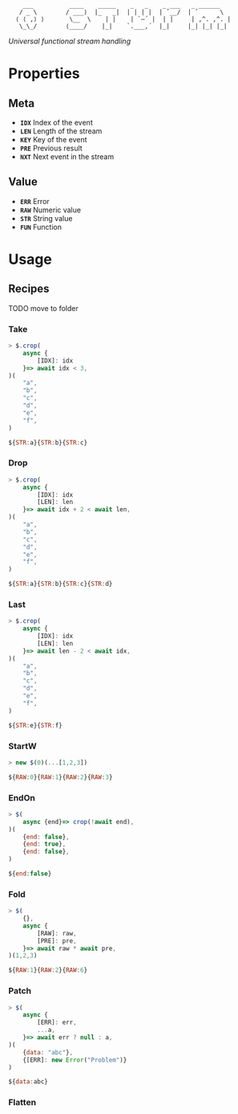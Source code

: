 ```
    ___          ____    _____    _   _    _ ___   _ ______
   / _ \        / ___⟩  |_   _|  | | | |  | ˇ__/  | ˇ      \
  ⟨ ⟨ ,⟩ ⟩       \__  \    | |    | `–´ |  | |     | ,^. ,^. |
   \_\_/        ⟨____/    |_|    `.___,´  |_|     |_| |_| |_|

```

*Universal functional stream handling*

# Properties
## Meta
- **`IDX`** Index of the event
- **`LEN`** Length of the stream
- **`KEY`** Key of the event
- **`PRE`** Previous result
- **`NXT`** Next event in the stream

## Value
- **`ERR`** Error
- **`RAW`** Numeric value
- **`STR`** String value
- **`FUN`** Function

# Usage
## Recipes
TODO move to folder

### Take
```js
> $.crop(
    async {
        [IDX]: idx
    }=> await idx < 3,
)(
    "a",
    "b",
    "c",
    "d",
    "e",
    "f",
)

${STR:a}{STR:b}{STR:c}
```

### Drop
```js
> $.crop(
    async {
        [IDX]: idx
        [LEN]: len
    }=> await idx + 2 < await len,
)(
    "a",
    "b",
    "c",
    "d",
    "e",
    "f",
)

${STR:a}{STR:b}{STR:c}{STR:d}
```

### Last
```js
> $.crop(
    async {
        [IDX]: idx
        [LEN]: len
    }=> await len - 2 < await idx,
)(
    "a",
    "b",
    "c",
    "d",
    "e",
    "f",
)

${STR:e}{STR:f}
```

### StartW
```js
> new $(0)(...[1,2,3])

${RAW:0}{RAW:1}{RAW:2}{RAW:3}
```

### EndOn
```js
> $(
    async {end}=> crop(!await end),
)(
    {end: false},
    {end: true},
    {end: false},
)

${end:false}
```

### Fold
```js
> $(
    {},
    async {
        [RAW]: raw,
        [PRE]: pre,
    }=> await raw * await pre,
)(1,2,3)

${RAW:1}{RAW:2}{RAW:6}
```

### Patch
```js
> $(
    async {
        [ERR]: err,
        ...a,
    }=> await err ? null : a,
)(
    {data: "abc"},
    {[ERR]: new Error("Problem")}
)

${data:abc}
```

### Flatten
```js

```
